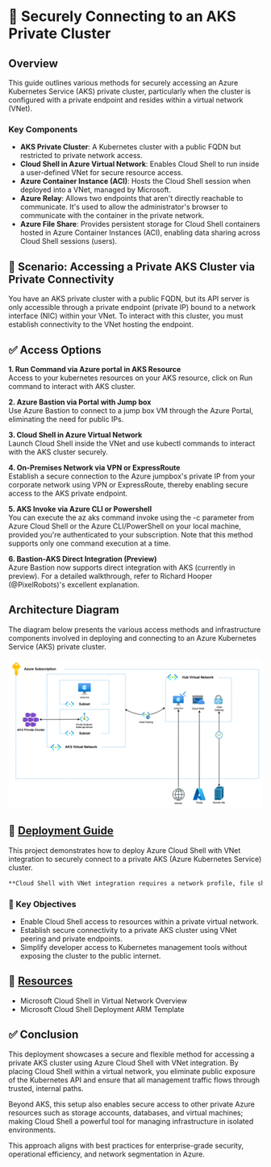 # 🔐 Securely Connecting to an AKS Private Cluster
## Overview
This guide outlines various methods for securely accessing an Azure Kubernetes Service (AKS) private cluster, particularly when the cluster is configured with a private endpoint and resides within a virtual network (VNet).

### Key Components
- **AKS Private Cluster**: A Kubernetes cluster with a public FQDN but restricted to private network access.
- **Cloud Shell in Azure Virtual Network**: Enables Cloud Shell to run inside a user-defined VNet for secure resource access.
- **Azure Container Instance (ACI)**: Hosts the Cloud Shell session when deployed into a VNet, managed by Microsoft.
- **Azure Relay**: Allows two endpoints that aren't directly reachable to communicate. It's used to allow the administrator's browser to communicate with the container in the private network.
- **Azure File Share**: Provides persistent storage for Cloud Shell containers hosted in Azure Container Instances (ACI), enabling data sharing across Cloud Shell sessions (users).

## 📘  Scenario: Accessing a Private AKS Cluster via Private Connectivity

You have an AKS private cluster with a public FQDN, but its API server is only accessible through a private endpoint (private IP) bound to a network interface (NIC) within your VNet. To interact with this cluster, you must establish connectivity to the VNet hosting the endpoint.

## ✅ Access Options

**1. Run Command via Azure portal in AKS Resource**     
Access to your kubernetes resources on your AKS resource, click on Run command to interact with AKS cluster.
   
**2. Azure Bastion via Portal with Jump box**    
Use Azure Bastion to connect to a jump box VM through the Azure Portal, eliminating the need for public IPs.
   
**3. Cloud Shell in Azure Virtual Network**    
Launch Cloud Shell inside the VNet and use kubectl commands to interact with the AKS cluster securely.
   
**4. On-Premises Network via VPN or ExpressRoute**     
Establish a secure connection to the Azure jumpbox's private IP from your corporate network using VPN or ExpressRoute, thereby enabling secure access to the AKS private endpoint.
   
**5. AKS Invoke via Azure CLI or Powershell**     
You can execute the az aks command invoke using the -c parameter from Azure Cloud Shell or the Azure CLI/PowerShell on your local machine, provided you're authenticated to your subscription. Note that this method supports only one command execution at a time.

**6. Bastion-AKS Direct Integration (Preview)**     
Azure Bastion now supports direct integration with AKS (currently in preview). For a detailed walkthrough, refer to Richard Hooper (@PixelRobots)'s excellent explanation.

## Architecture Diagram

The diagram below presents the various access methods and infrastructure components involved in deploying and connecting to an Azure Kubernetes Service (AKS) private cluster.

![Architecture Diagram](images/Connecting%20to%20an%20AKS%20Private%20Cluster.png)


## 🚧 [Deployment Guide](Deployment.md)

This project demonstrates how to deploy Azure Cloud Shell with VNet integration to securely connect to a private AKS (Azure Kubernetes Service) cluster.
```diff
**Cloud Shell with VNet integration requires a network profile, file share, and Azure Relay namespace. See deployment.md for detailed setup instructions.**
```

### 🔧 Key Objectives
- Enable Cloud Shell access to resources within a private virtual network.
- Establish secure connectivity to a private AKS cluster using VNet peering and private endpoints.
- Simplify developer access to Kubernetes management tools without exposing the cluster to the public internet.

## 🧰 [Resources](Resources.md)

- Microsoft Cloud Shell in Virtual Network Overview 
- Microsoft Cloud Shell Deployment ARM Template

  
## ✅ Conclusion 

This deployment showcases a secure and flexible method for accessing a private AKS cluster using Azure Cloud Shell with VNet integration. By placing Cloud Shell within a virtual network, you eliminate public exposure of the Kubernetes API and ensure that all management traffic flows through trusted, internal paths.

Beyond AKS, this setup also enables secure access to other private Azure resources such as storage accounts, databases, and virtual machines; making Cloud Shell a powerful tool for managing infrastructure in isolated environments.

This approach aligns with best practices for enterprise-grade security, operational efficiency, and network segmentation in Azure.
